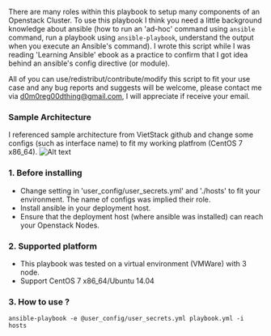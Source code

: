 There are many roles within this playbook to setup many components of an Openstack Cluster. To use this playbook I think you need a little background knowledge about ansible (how to run an 'ad-hoc' command using ```ansible``` command, run a playbook using ```ansible-playbook```, understand the output when you execute an Ansible's command). I wrote this script while I was reading 'Learning Ansible' ebook as a practice to confirm that I got idea behind an ansible's config directive (or module).

All of you can use/redistribut/contribute/modify this script to fit your use case and any bug reports and suggests will be welcome, please contact me via d0m0reg00dthing@gmail.com, I will appreciate if receive your email.

### Sample Architecture
I referenced sample architecture from VietStack github and change some configs (such as interface name) to fit my working platfrom (CentOS 7 x86_64). 
![Alt text](http://i.imgur.com/ge8Adxj.png)

### 1. Before installing
- Change setting in 'user_config/user_secrets.yml' and './hosts' to fit your environment. The name of configs was implied their role.
- Install ansible in your deployment host.
- Ensure that the deployment host (where ansible was installed) can reach your Openstack Nodes.

### 2. Supported platform
- This playbook was tested on a virtual environment (VMWare) with 3 node.
- Support CentOS 7 x86_64/Ubuntu 14.04

### 3. How to use ?
```ansible-playbook -e @user_config/user_secrets.yml playbook.yml -i hosts```
